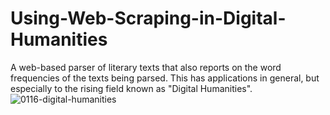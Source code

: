 # Using-Web-Scraping-in-Digital-Humanities
 A web-based parser of literary texts that also reports on the word frequencies of the texts being parsed.
 This has applications in general, but especially to the rising field known as "Digital Humanities".
 ![0116-digital-humanities](https://user-images.githubusercontent.com/70279842/186269926-44962e48-0922-4d4c-9825-5c740a257cbf.jpg)
